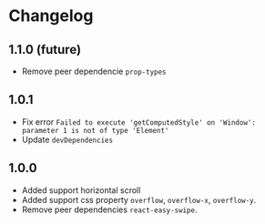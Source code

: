 # Changelog

## 1.1.0 (future)
* Remove peer dependencie `prop-types`

## 1.0.1
* Fix error `Failed to execute 'getComputedStyle' on 'Window': parameter 1 is not of type 'Element'`
* Update `devDependencies`

## 1.0.0
* Added support horizontal scroll
* Added support css property `overflow`, `overflow-x`, `overflow-y`.
* Remove peer dependencies `react-easy-swipe`.
